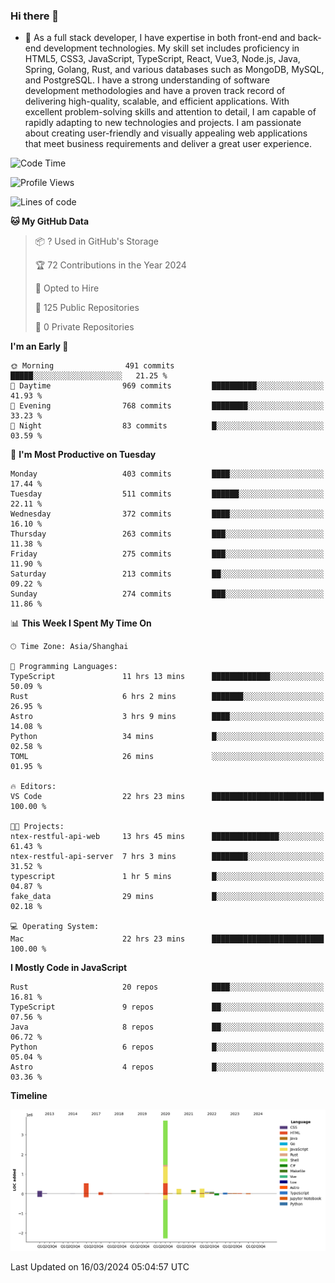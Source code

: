 ### Hi there 👋

- 🌱 As a full stack developer, I have expertise in both front-end and back-end development technologies. My skill set includes proficiency in HTML5, CSS3, JavaScript, TypeScript, React, Vue3, Node.js, Java, Spring, Golang, Rust, and various databases such as MongoDB, MySQL, and PostgreSQL. I have a strong understanding of software development methodologies and have a proven track record of delivering high-quality, scalable, and efficient applications. With excellent problem-solving skills and attention to detail, I am capable of rapidly adapting to new technologies and projects. I am passionate about creating user-friendly and visually appealing web applications that meet business requirements and deliver a great user experience.

<!--START_SECTION:waka-->
![Code Time](http://img.shields.io/badge/Code%20Time-1%2C240%20hrs%2019%20mins-blue)

![Profile Views](http://img.shields.io/badge/Profile%20Views-0-blue)

![Lines of code](https://img.shields.io/badge/From%20Hello%20World%20I%27ve%20Written-5.6%20million%20lines%20of%20code-blue)

**🐱 My GitHub Data** 

> 📦 ? Used in GitHub's Storage 
 > 
> 🏆 72 Contributions in the Year 2024
 > 
> 💼 Opted to Hire
 > 
> 📜 125 Public Repositories 
 > 
> 🔑 0 Private Repositories 
 > 
**I'm an Early 🐤** 

```text
🌞 Morning                491 commits         █████░░░░░░░░░░░░░░░░░░░░   21.25 % 
🌆 Daytime                969 commits         ██████████░░░░░░░░░░░░░░░   41.93 % 
🌃 Evening                768 commits         ████████░░░░░░░░░░░░░░░░░   33.23 % 
🌙 Night                  83 commits          █░░░░░░░░░░░░░░░░░░░░░░░░   03.59 % 
```
📅 **I'm Most Productive on Tuesday** 

```text
Monday                   403 commits         ████░░░░░░░░░░░░░░░░░░░░░   17.44 % 
Tuesday                  511 commits         ██████░░░░░░░░░░░░░░░░░░░   22.11 % 
Wednesday                372 commits         ████░░░░░░░░░░░░░░░░░░░░░   16.10 % 
Thursday                 263 commits         ███░░░░░░░░░░░░░░░░░░░░░░   11.38 % 
Friday                   275 commits         ███░░░░░░░░░░░░░░░░░░░░░░   11.90 % 
Saturday                 213 commits         ██░░░░░░░░░░░░░░░░░░░░░░░   09.22 % 
Sunday                   274 commits         ███░░░░░░░░░░░░░░░░░░░░░░   11.86 % 
```


📊 **This Week I Spent My Time On** 

```text
🕑︎ Time Zone: Asia/Shanghai

💬 Programming Languages: 
TypeScript               11 hrs 13 mins      █████████████░░░░░░░░░░░░   50.09 % 
Rust                     6 hrs 2 mins        ███████░░░░░░░░░░░░░░░░░░   26.95 % 
Astro                    3 hrs 9 mins        ████░░░░░░░░░░░░░░░░░░░░░   14.08 % 
Python                   34 mins             █░░░░░░░░░░░░░░░░░░░░░░░░   02.58 % 
TOML                     26 mins             ░░░░░░░░░░░░░░░░░░░░░░░░░   01.95 % 

🔥 Editors: 
VS Code                  22 hrs 23 mins      █████████████████████████   100.00 % 

🐱‍💻 Projects: 
ntex-restful-api-web     13 hrs 45 mins      ███████████████░░░░░░░░░░   61.43 % 
ntex-restful-api-server  7 hrs 3 mins        ████████░░░░░░░░░░░░░░░░░   31.52 % 
typescript               1 hr 5 mins         █░░░░░░░░░░░░░░░░░░░░░░░░   04.87 % 
fake_data                29 mins             █░░░░░░░░░░░░░░░░░░░░░░░░   02.18 % 

💻 Operating System: 
Mac                      22 hrs 23 mins      █████████████████████████   100.00 % 
```

**I Mostly Code in JavaScript** 

```text
Rust                     20 repos            ████░░░░░░░░░░░░░░░░░░░░░   16.81 % 
TypeScript               9 repos             ██░░░░░░░░░░░░░░░░░░░░░░░   07.56 % 
Java                     8 repos             ██░░░░░░░░░░░░░░░░░░░░░░░   06.72 % 
Python                   6 repos             █░░░░░░░░░░░░░░░░░░░░░░░░   05.04 % 
Astro                    4 repos             █░░░░░░░░░░░░░░░░░░░░░░░░   03.36 % 
```



**Timeline**

![Lines of Code chart](https://raw.githubusercontent.com/elton/elton/main/assets/bar_graph.png)


 Last Updated on 16/03/2024 05:04:57 UTC
<!--END_SECTION:waka-->

<!--
**elton/elton** is a ✨ _special_ ✨ repository because its `README.md` (this file) appears on your GitHub profile.

Here are some ideas to get you started:

- 🔭 I’m currently working on ...
- 🌱 I’m currently learning ...
- 👯 I’m looking to collaborate on ...
- 🤔 I’m looking for help with ...
- 💬 Ask me about ...
- 📫 How to reach me: ...
- 😄 Pronouns: ...
- ⚡ Fun fact: ...
-->
